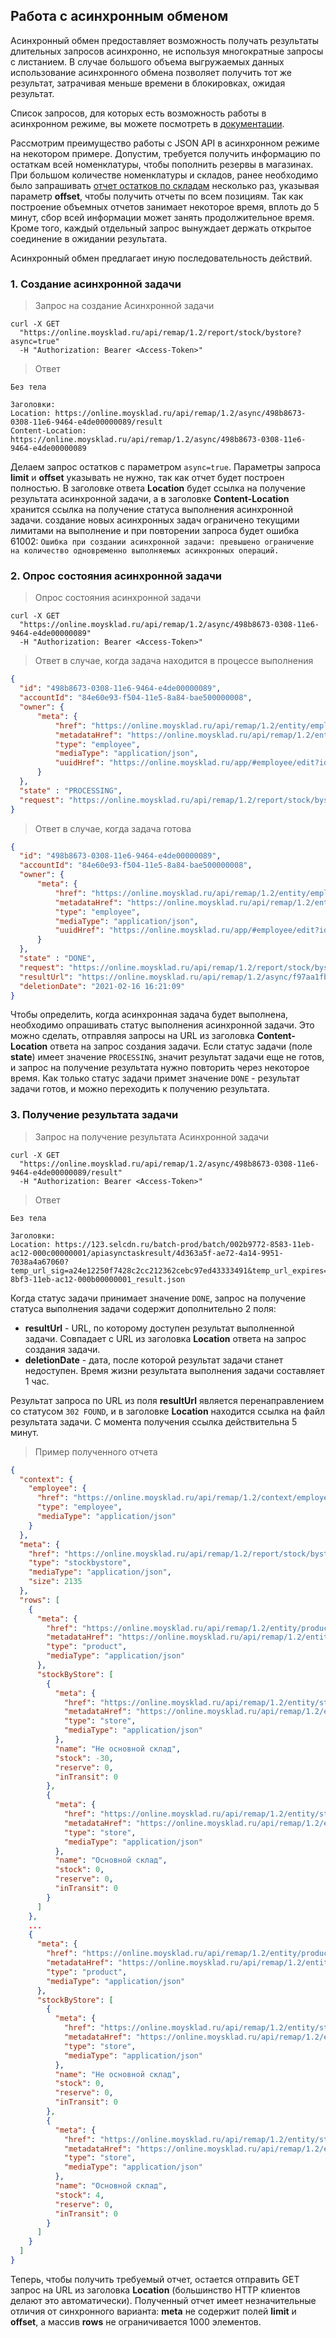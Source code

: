 ## Работа с асинхронным обменом

Асинхронный обмен предоставляет возможность получать результаты длительных запросов асинхронно, 
не используя многократные запросы с листанием. 
В случае большого объема выгружаемых данных использование асинхронного обмена позволяет получить тот же результат, 
затрачивая меньше времени в блокировках, ожидая результат.

Список запросов, для которых есть возможность работы в асинхронном режиме, вы можете посмотреть в [документации](../#mojsklad-json-api-asinhronnyj-obmen).

Рассмотрим преимущество работы с JSON API в асинхронном режиме на некотором примере. 
Допустим, требуется получить информацию по остаткам всей номенклатуры, чтобы пополнить резервы в магазинах.  
При большом количестве номенклатуры и складов, ранее необходимо было запрашивать [отчет остатков по складам](../reports/#otchety-otchet-ostatki-poluchit-ostatki-po-skladam) 
несколько раз, указывая параметр **offset**, чтобы получить отчеты по всем позициям. Так как построение объемных отчетов занимает 
некоторое время, вплоть до 5 минут, сбор всей информации может занять продолжительное время. 
Кроме того, каждый отдельный запрос вынуждает держать открытое соединение в ожидании результата. 

Асинхронный обмен предлагает иную последовательность действий.

### 1. Создание асинхронной задачи

> Запрос на создание Асинхронной задачи

```shell
curl -X GET
  "https://online.moysklad.ru/api/remap/1.2/report/stock/bystore?async=true"
  -H "Authorization: Bearer <Access-Token>"
```

> Ответ

```shell
Без тела

Заголовки:
Location: https://online.moysklad.ru/api/remap/1.2/async/498b8673-0308-11e6-9464-e4de00000089/result
Content-Location: https://online.moysklad.ru/api/remap/1.2/async/498b8673-0308-11e6-9464-e4de00000089
```

Делаем запрос остатков с параметром `async=true`. Параметры запроса **limit** и **offset** указывать не нужно, так как отчет будет построен полностью. 
В заголовке ответа **Location** будет ссылка на получение результата асинхронной задачи, а в заголовке **Сontent-Location** хранится ссылка на получение статуса выполнения асинхронной задачи.
создание новых асинхронных задач ограничено текущими лимитами на выполнение и при повторении запроса будет ошибка 61002: 
`Ошибка при создании асинхронной задачи: превышено ограничение на количество одновременно выполняемых асинхронных операций.`

### 2. Опрос состояния асинхронной задачи

> Опрос состояния асинхронной задачи

```shell
curl -X GET
  "https://online.moysklad.ru/api/remap/1.2/async/498b8673-0308-11e6-9464-e4de00000089"
  -H "Authorization: Bearer <Access-Token>"
```

> Ответ в случае, когда задача находится в процессе выполнения

```json
{
  "id": "498b8673-0308-11e6-9464-e4de00000089",
  "accountId": "84e60e93-f504-11e5-8a84-bae500000008",
  "owner": {
      "meta": {
          "href": "https://online.moysklad.ru/api/remap/1.2/entity/employee/98fa7086-8aa1-11e8-7210-075e0000002c",
          "metadataHref": "https://online.moysklad.ru/api/remap/1.2/entity/employee/metadata",
          "type": "employee",
          "mediaType": "application/json",
          "uuidHref": "https://online.moysklad.ru/app/#employee/edit?id=98fa7086-8aa1-11e8-7210-075e0000002c"
      }
  },
  "state" : "PROCESSING",
  "request": "https://online.moysklad.ru/api/remap/1.2/report/stock/bystore?async=true"
}
```

> Ответ в случае, когда задача готова

```json
{
  "id": "498b8673-0308-11e6-9464-e4de00000089",
  "accountId": "84e60e93-f504-11e5-8a84-bae500000008",
  "owner": {
      "meta": {
          "href": "https://online.moysklad.ru/api/remap/1.2/entity/employee/98fa7086-8aa1-11e8-7210-075e0000002c",
          "metadataHref": "https://online.moysklad.ru/api/remap/1.2/entity/employee/metadata",
          "type": "employee",
          "mediaType": "application/json",
          "uuidHref": "https://online.moysklad.ru/app/#employee/edit?id=98fa7086-8aa1-11e8-7210-075e0000002c"
      }
  },
  "state" : "DONE",
  "request": "https://online.moysklad.ru/api/remap/1.2/report/stock/bystore?async=true",
  "resultUrl": "https://online.moysklad.ru/api/remap/1.2/async/f97aa1fb-2e58-11e6-8a84-bae500000002/result",
  "deletionDate": "2021-02-16 16:21:09" 
}
```

Чтобы определить, когда асинхронная задача будет выполнена, необходимо опрашивать статус выполнения асинхронной задачи. 
Это можно сделать, отправляя запросы на URL из заголовка **Content-Location** ответа на запрос создания задачи.
Если статус задачи (поле **state**) имеет значение `PROCESSING`, значит результат задачи еще не готов, и запрос на получение результата нужно повторить через некоторое время.
Как только статус задачи примет значение `DONE` - результат задачи готов, и можно переходить к получению результата.

### 3. Получение результата задачи

> Запрос на получение результата Асинхронной задачи

```shell
curl -X GET
  "https://online.moysklad.ru/api/remap/1.2/async/498b8673-0308-11e6-9464-e4de00000089/result"
  -H "Authorization: Bearer <Access-Token>"
```

> Ответ

```shell
Без тела

Заголовки:
Location: https://123.selcdn.ru/batch-prod/batch/002b9772-8583-11eb-ac12-000c00000001/apiasynctaskresult/4d363a5f-ae72-4a14-9951-7038a4a67060?temp_url_sig=a24e12250f7428c2cc212362cebc97ed43333491&temp_url_expires=1616516805&filename=asynctask_d1746c6c-8bf3-11eb-ac12-000b00000001_result.json
```

Когда статус задачи принимает значение `DONE`, запрос на получение статуса выполнения задачи содержит дополнительно 2 поля:

* **resultUrl** - URL, по которому доступен результат выполненной задачи. 
Совпадает с URL из заголовка **Location** ответа на запрос создания задачи.
* **deletionDate** - дата, после которой результат задачи станет недоступен. Время жизни результата выполнения задачи составляет 1 час.

Результат запроса по URL из поля **resultUrl** является перенаправлением со статусом `302 FOUND`, и в заголовке **Location** находится ссылка на файл результата задачи. 
С момента получения ссылка действительна 5 минут. 

> Пример полученного отчета

```json
{
  "context": {
    "employee": {
      "href": "https://online.moysklad.ru/api/remap/1.2/context/employee",
      "type": "employee",
      "mediaType": "application/json"
    }
  },
  "meta": {
    "href": "https://online.moysklad.ru/api/remap/1.2/report/stock/bystore?async=true",
    "type": "stockbystore",
    "mediaType": "application/json",
    "size": 2135
  },
  "rows": [
    {
      "meta": {
        "href": "https://online.moysklad.ru/api/remap/1.2/entity/product/c02e3a5c-007e-11e6-9464-e4de00000006?expand=supplier",
        "metadataHref": "https://online.moysklad.ru/api/remap/1.2/entity/product/metadata",
        "type": "product",
        "mediaType": "application/json"
      },
      "stockByStore": [
        {
          "meta": {
            "href": "https://online.moysklad.ru/api/remap/1.2/entity/store/86c857d6-0302-11e6-9464-e4de00000072",
            "metadataHref": "https://online.moysklad.ru/api/remap/1.2/entity/store/metadata",
            "type": "store",
            "mediaType": "application/json"
          },
          "name": "Не основной склад",
          "stock": -30,
          "reserve": 0,
          "inTransit": 0
        },
        {
          "meta": {
            "href": "https://online.moysklad.ru/api/remap/1.2/entity/store/850ee995-f504-11e5-8a84-bae500000160",
            "metadataHref": "https://online.moysklad.ru/api/remap/1.2/entity/store/metadata",
            "type": "store",
            "mediaType": "application/json"
          },
          "name": "Основной склад",
          "stock": 0,
          "reserve": 0,
          "inTransit": 0
        }
      ]
    },
    ...
    {
      "meta": {
        "href": "https://online.moysklad.ru/api/remap/1.2/entity/product/cc99c055-fa34-11e5-9464-e4de00000069?expand=supplier",
        "metadataHref": "https://online.moysklad.ru/api/remap/1.2/entity/product/metadata",
        "type": "product",
        "mediaType": "application/json"
      },
      "stockByStore": [
        {
          "meta": {
            "href": "https://online.moysklad.ru/api/remap/1.2/entity/store/86c857d6-0302-11e6-9464-e4de00000072",
            "metadataHref": "https://online.moysklad.ru/api/remap/1.2/entity/store/metadata",
            "type": "store",
            "mediaType": "application/json"
          },
          "name": "Не основной склад",
          "stock": 0,
          "reserve": 0,
          "inTransit": 0
        },
        {
          "meta": {
            "href": "https://online.moysklad.ru/api/remap/1.2/entity/store/850ee995-f504-11e5-8a84-bae500000160",
            "metadataHref": "https://online.moysklad.ru/api/remap/1.2/entity/store/metadata",
            "type": "store",
            "mediaType": "application/json"
          },
          "name": "Основной склад",
          "stock": 4,
          "reserve": 0,
          "inTransit": 0
        }
      ]
    }
  ]
}
```

Теперь, чтобы получить требуемый отчет, остается отправить GET запрос на URL из заголовка **Location** (большинство HTTP клиентов делают это автоматически).
Полученный отчет имеет незначительные отличия от синхронного варианта: **meta** не содержит полей **limit** и **offset**, а массив **rows** не ограничивается 1000 элементов.
